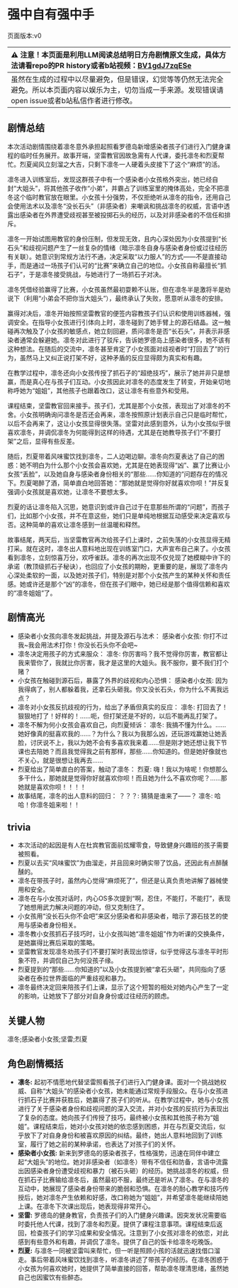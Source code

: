 # 强中自有强中手
页面版本:v0
 

| :warning: 注意！本页面是利用LLM阅读总结明日方舟剧情原文生成，具体方法请看repo的PR history或者b站视频：[BV1gdJ7zqESe](https://www.bilibili.com/video/BV1gdJ7zqESe/)         |
|:----------------------------|
| 虽然在生成的过程中以尽量避免，但是错误，幻觉等等仍然无法完全避免。所以本页面内容以娱乐为主，切勿当成一手来源。发现错误请open issue或者b站私信作者进行修改。|



## 剧情总结
本次活动剧情围绕着凛冬意外承担起照看罗德岛新增感染者孩子们进行入门健身课程的临时任务展开。故事开端，坚雷教官因故急需有人代课，委托凛冬和烈夏帮忙。烈夏闻风立刻溜之大吉，只剩下凛冬一人硬着头皮接下了这个“麻烦”的活。

凛冬进入训练室后，发现这群孩子中有一个感染者小女孩格外突出，她已经自封“大姐头”，将其他孩子收作“小弟”，并霸占了训练室里的掩体高处，完全不把凛冬这个临时教官放在眼里。小女孩十分强势，不仅拒绝听从凛冬的指令，还用自己会使用法术以及凛冬“没长石头”（非感染者）来嘲讽和挑战凛冬的权威，言语中透露出感染者在外界遭受歧视甚至被投掷石头的经历，以及对非感染者的不信任和排斥。

凛冬一开始试图用教官的身份压制，但发现无效，且内心深处因为小女孩提到“长石头”和歧视问题产生了一丝复杂的情绪（暗示凛冬自身与感染者身份或过往经历有关联）。她意识到常规方法行不通，决定采取“以力服人”的方式——不是直接动手，而是通过一场孩子们认可的“比赛”来确立自己的地位。小女孩自称最擅长“抓石子”，于是凛冬接受挑战，与她进行了一场抓石子对决。

凛冬凭借经验赢得了比赛，小女孩虽然最初耍赖不认账，但在凛冬半是激将半是劝说下（利用“小弟会不把你当大姐头”），最终承认了失败，愿意听从凛冬的安排。

赢得对决后，凛冬开始按照坚雷教官的便签内容教孩子们认识和使用训练器械，强调安全。在指导小女孩进行引体向上时，凛冬碰到了她手臂上的源石结晶。这一触碰再次触及了小女孩的敏感点，她立刻回避，质问凛冬是否“长石头”，并表示非感染者通常会躲避她。凛冬对此进行了驳斥，告诉她罗德岛上感染者很多，她不该有这种想法。在随后的交流中，凛冬甚至肯定了小女孩面对歧视者时“打回去了”的行为，虽然马上又纠正说打架不好，这种矛盾的反应显得颇为真实和有趣。

在教学过程中，凛冬还向小女孩传授了抓石子的“超绝技巧”，展示了她并非只是想赢，而是真心在与孩子们互动。小女孩因此对凛冬的态度发生了转变，开始亲切地称呼她为“姐姐”，其他孩子也跟着改口，这让凛冬有些意外和受用。

课程结束，坚雷教官回来接手。孩子们，尤其是那个小女孩，表现出了对凛冬的不舍。小女孩明确询问凛冬是否还会再来，凛冬按照原计划表示自己只是临时帮忙，以后不会再来了，这让小女孩显得很失落。坚雷对此感到意外，认为小女孩似乎很喜欢凛冬，并调侃凛冬为何能得到这样的待遇，尤其是在她教导孩子们“不要打架”之后，显得有些反差。

随后，烈夏带着风味蜜饮找到凛冬，二人边喝边聊。凛冬向烈夏表达了自己的困惑：她不明白为什么那个小女孩会喜欢她，尤其是在她表现得“凶”、赢了比赛让小女孩“丢脸”，以及她自身与感染者身份相关的“那些......你知道的”问题存在的情况下。烈夏喝醉了酒，简单直白地回答她：“那她就是觉得你好就喜欢你呗！”并反复强调小女孩就是喜欢她，让凛冬不要想太多。

烈夏的话让凛冬陷入沉思，她意识到或许自己过于在意那些所谓的“问题”，而孩子们，比如那个小女孩，并不在意这些，她们只是单纯地根据互动感受来决定喜欢与否。这种简单的喜欢让凛冬感到一丝温暖和释然。

故事结尾，两天后，当坚雷教官再次给孩子们上课时，之前失落的小女孩显得无精打采。就在这时，凛冬出人意料地出现在训练室门口，大声宣布自己来了。小女孩看到凛冬，立刻惊喜万分，欢呼雀跃。凛冬的再次出现不仅兑现了她模糊中许下的承诺（教顶级抓石子秘诀），也回应了小女孩的期盼，更重要的是，展现了凛冬内心深处柔软的一面，以及她对孩子们，特别是对那个小女孩产生的某种关怀和责任感。她或许还是那个“凶”的凛冬，但在孩子们眼中，她已经是那个值得信赖和喜欢的“凛冬姐姐”了。
## 剧情高光
- 感染者小女孩向凛冬发起挑战，并提及源石与法术：
  感染者小女孩: 你打不过我~我会用法术打你！你没长石头你不会吧~
- 凛冬决定用孩子的方式来服众：
  凛冬: 你厉害吗？我不觉得你厉害，教官都让我来管你了，我就比你厉害，我才是这里的大姐头。我不服你，要不我们打个赌？
- 小女孩在触碰到源石后，暴露了外界的歧视和内心恐惧：
  感染者小女孩: 因为我得病了，别人都躲着我，还拿石头砸我。你又没长石头，你为什么不离我远点？
- 凛冬对小女孩反抗歧视的行为，给出了矛盾但真实的反应：
  凛冬: 打回去了！狠狠地打了！好样的！......呃，但打架还是不好的，以后不能再乱打架了。
- 凛冬不解为何小女孩会喜欢自己，向烈夏倾诉：
  凛冬: 我搞不懂为什么。......她好像真的挺喜欢我的......？为什么？我以为我那么凶，还玩游戏赢她让她丢脸，讨厌说不上，我以为她不会有多喜欢我来着......但是刚才她还想让我下节课也去陪她？而且我觉得我之前有那样，那些......你知道的。但是她好像就也不关心，就是很想让我再去......
- 烈夏给出了简单直白的答案，触动了凛冬：
  烈夏: 嗨！我以为啥呢！你想那么多干什么，那她就是觉得你好就喜欢你呗！而且她为什么不喜欢你呢？......那她就是喜欢你呗！！！！
- 故事结尾，凛冬的出人意料的回归：
  ？？？: 猜猜是谁来了——？
  凛冬: 哈哈！你凛冬姐来啦！！
## trivia
- 本次活动的起因是有人在杜宾教官面前炫耀零食，导致健身兴趣班的孩子需要被照看。
- 烈夏以去买“风味蜜饮”为由溜走，并且回来时确实带了饮品，还因此有点醉醺醺的。
- 凛冬在带孩子时，虽然内心觉得“麻烦死了”，但还是认真负责地讲解了器械使用和安全。
- 凛冬在与小女孩对话时，内心OS多次提到“啊，忍住，不能打，不能打”，表现了她想用武力解决问题的冲动，但又克制住了。
- 小女孩用“没长石头你不会吧”来区分感染者和非感染者，暗示了源石技艺的使用与感染者身份相关。
- 凛冬教小女孩抓石子技巧时，让小女孩叫她“凛冬姐姐”作为听课的交换条件，是她赢得比赛后采取的策略。
- 坚雷教官发现凛冬劝孩子们不要打架时表现出惊讶，似乎觉得这与凛冬平时形象不符，并调侃自己为何没孩子缘。
- 烈夏提到的“那些......你知道的”以及小女孩提到被“拿石头砸”，共同指向了感染者在泰拉世界面临的严重歧视和暴力。
- 凛冬最终决定回来陪孩子们上课，显示了这个短暂的相处对她内心产生了一定的影响，让她放下了部分对自身身份或过往经历的顾虑。
## 关键人物
凛冬;感染者小女孩;坚雷;烈夏
## 角色剧情概括
-   **凛冬:** 起初不情愿地代替坚雷照看孩子们进行入门健身课。面对一个挑战她权威、自称“大姐头”的感染者小女孩，她未能通过常规手段服众。在与小女孩进行抓石子比赛并获胜后，她赢得了孩子们的听从。在教学过程中，她与小女孩进行了关于感染者身份和歧视问题的深入交流，并对小女孩的反抗行为表现出了复杂的态度。她向孩子们传授了技巧，最终被小女孩和其他孩子称为“姐姐”。课程结束后，她对小女孩对她的依恋感到困惑，并在与烈夏交流后，似乎放下了对自身身份和被喜欢原因的纠结。最终，她出人意料地回到了训练室，履行了她之前的某种承诺，也表达了对孩子们的关怀。
-   **感染者小女孩:** 新来到罗德岛的感染者孩子，性格强势，迅速在同伴中建立起“大姐头”的地位。她对非感染者（如凛冬）带有不信任和防备，言语中流露出因感染者身份遭受歧视和暴力（被石头砸）的经历。她挑战凛冬的权威，但在抓石子比赛输给凛冬后，虽然最初不服，最终还是听从了凛冬。在与凛冬的互动中，她展现了感染者身份带来的脆弱和恐惧。在凛冬的耐心教学和技巧传授后，她对凛冬产生依赖和好感，改口称她为“姐姐”，并希望凛冬能继续陪她上课。在凛冬下次课出现后，她表现得非常开心。
-   **坚雷:** 罗德岛的健身教官，负责孩子们的入门健身兴趣课。因突发状况需要临时委托他人代课，找到了凛冬和烈夏。提供了课程注意事项。课程结束后返回，检查孩子们的学习成果和安全情况。注意到了小女孩对凛冬的依恋，对此感到有些意外和有趣，并调侃了凛冬。提供了自己的饭卡给凛冬吃晚饭。
-   **烈夏:** 与凛冬一同被坚雷叫来帮忙，但一听是照顾小孩的活就迅速找借口溜走。事后带着风味蜜饮找到凛冬，听凛冬讲述了带孩子的经历。在凛冬困惑于小女孩为何喜欢她时，她提供了简单直接的回答，帮助凛冬理清思绪，虽然她自己也因蜜饮有些醉态。